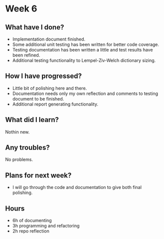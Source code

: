 # Week 6

## What have I done?
* Implementation document finished.
* Some additional unit testing has been written for better code coverage.
* Testing documentation has been written a little and test results have been refined.
* Additional testing functionality to Lempel-Ziv-Welch dictionary sizing.

## How I have progressed?
* Little bit of polishing here and there.
* Documentation needs only my own reflection and comments to testing document to be finished.
* Additional report generating functionality.

## What did I learn?
Nothin new.

## Any troubles?
No problems.

## Plans for next week?
* I will go through the code and documentation to give both final polishing.

## Hours
* 6h of documenting
* 3h programming and refactoring
* 2h repo reflection
